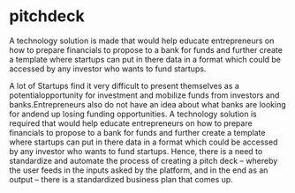 # pitchdeck
A technology solution is made that would help educate entrepreneurs on how to prepare financials to propose to a bank for funds and 
further create a template where startups can put in there data in a format which could be accessed by any  investor who wants 
to fund startups.

A lot of Startups find it very difficult to present themselves as a potentialopportunity for investment and mobilize funds from 
investors and banks.Entrepreneurs also do not have an idea about what banks are looking for andend up losing funding opportunities.
A technology solution is required that would help educate entrepreneurs on how to prepare financials to propose to a bank for funds 
and further create a template where startups can put in there data in a format which could be accessed by any investor who wants to fund
startups. Hence, there is a need to standardize and automate the process of creating a pitch deck – whereby the user feeds in the 
inputs asked by the platform, and in the end as an output – there is a standardized business plan that comes up.
